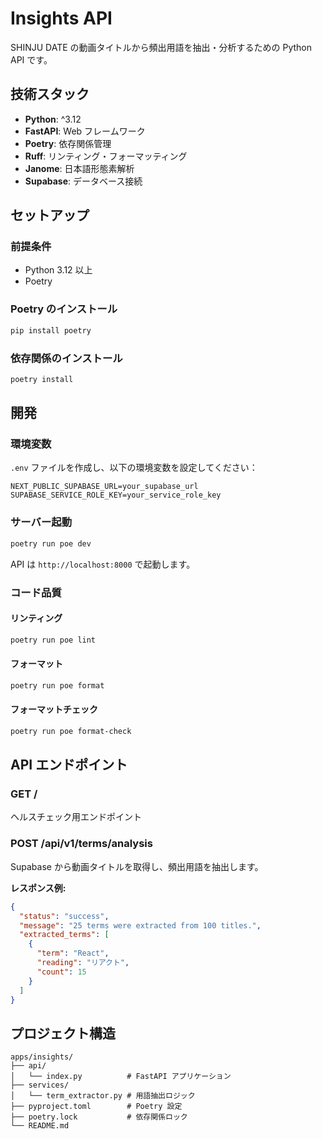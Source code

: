 # Insights API

SHINJU DATE の動画タイトルから頻出用語を抽出・分析するための Python API です。

## 技術スタック

- **Python**: ^3.12
- **FastAPI**: Web フレームワーク
- **Poetry**: 依存関係管理
- **Ruff**: リンティング・フォーマッティング
- **Janome**: 日本語形態素解析
- **Supabase**: データベース接続

## セットアップ

### 前提条件

- Python 3.12 以上
- Poetry

### Poetry のインストール

```bash
pip install poetry
```

### 依存関係のインストール

```bash
poetry install
```

## 開発

### 環境変数

`.env` ファイルを作成し、以下の環境変数を設定してください：

```env
NEXT_PUBLIC_SUPABASE_URL=your_supabase_url
SUPABASE_SERVICE_ROLE_KEY=your_service_role_key
```

### サーバー起動

```bash
poetry run poe dev
```

API は `http://localhost:8000` で起動します。

### コード品質

#### リンティング

```bash
poetry run poe lint
```

#### フォーマット

```bash
poetry run poe format
```

#### フォーマットチェック

```bash
poetry run poe format-check
```

## API エンドポイント

### GET /

ヘルスチェック用エンドポイント

### POST /api/v1/terms/analysis

Supabase から動画タイトルを取得し、頻出用語を抽出します。

**レスポンス例:**

```json
{
  "status": "success",
  "message": "25 terms were extracted from 100 titles.",
  "extracted_terms": [
    {
      "term": "React",
      "reading": "リアクト",
      "count": 15
    }
  ]
}
```

## プロジェクト構造

```
apps/insights/
├── api/
│   └── index.py          # FastAPI アプリケーション
├── services/
│   └── term_extractor.py # 用語抽出ロジック
├── pyproject.toml        # Poetry 設定
├── poetry.lock           # 依存関係ロック
└── README.md
```
